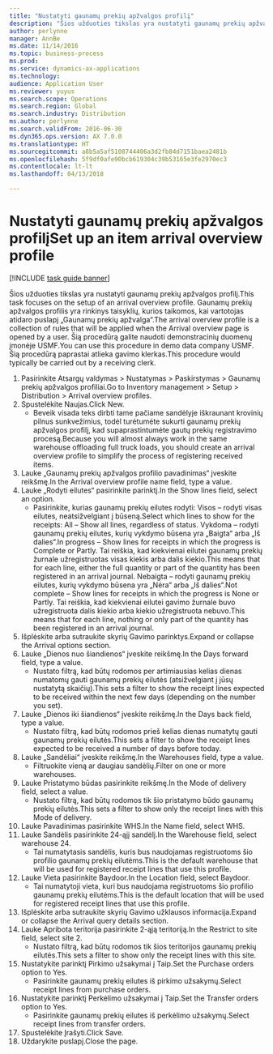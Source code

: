 ```yaml
---
title: "Nustatyti gaunamų prekių apžvalgos profilį"
description: "Šios užduoties tikslas yra nustatyti gaunamų prekių apžvalgos profilį."
author: perlynne
manager: AnnBe
ms.date: 11/14/2016
ms.topic: business-process
ms.prod: 
ms.service: dynamics-ax-applications
ms.technology: 
audience: Application User
ms.reviewer: yuyus
ms.search.scope: Operations
ms.search.region: Global
ms.search.industry: Distribution
ms.author: perlynne
ms.search.validFrom: 2016-06-30
ms.dyn365.ops.version: AX 7.0.0
ms.translationtype: HT
ms.sourcegitcommit: a8b5a5af5108744406a3d2fb84d7151baea2481b
ms.openlocfilehash: 5f9df0afe90bcb619304c39b53165e3fe2970ec3
ms.contentlocale: lt-lt
ms.lasthandoff: 04/13/2018

---
```

# <a name="set-up-an-item-arrival-overview-profile"></a><span data-ttu-id="f4223-103">Nustatyti gaunamų prekių apžvalgos profilį</span><span class="sxs-lookup"><span data-stu-id="f4223-103">Set up an item arrival overview profile</span></span>

[!INCLUDE [task guide banner](../../includes/task-guide-banner.md)]

<span data-ttu-id="f4223-104">Šios užduoties tikslas yra nustatyti gaunamų prekių apžvalgos profilį.</span><span class="sxs-lookup"><span data-stu-id="f4223-104">This task focuses on the setup of an arrival overview profile.</span></span> <span data-ttu-id="f4223-105">Gaunamų prekių apžvalgos profilis yra rinkinys taisyklių, kurios taikomos, kai vartotojas atidaro puslapį „Gaunamų prekių apžvalga“.</span><span class="sxs-lookup"><span data-stu-id="f4223-105">The arrival overview profile is a collection of rules that will be applied when the Arrival overview page is opened by a user.</span></span> <span data-ttu-id="f4223-106">Šią procedūrą galite naudoti demonstracinių duomenų įmonėje USMF.</span><span class="sxs-lookup"><span data-stu-id="f4223-106">You can use this procedure in demo data company USMF.</span></span> <span data-ttu-id="f4223-107">Šią procedūrą paprastai atlieka gavimo klerkas.</span><span class="sxs-lookup"><span data-stu-id="f4223-107">This procedure would typically be carried out by a receiving clerk.</span></span>





1. <span data-ttu-id="f4223-108">Pasirinkite Atsargų valdymas > Nustatymas > Paskirstymas > Gaunamų prekių apžvalgos profiliai.</span><span class="sxs-lookup"><span data-stu-id="f4223-108">Go to Inventory management > Setup > Distribution > Arrival overview profiles.</span></span>
2. <span data-ttu-id="f4223-109">Spustelėkite Naujas.</span><span class="sxs-lookup"><span data-stu-id="f4223-109">Click New.</span></span>
    * <span data-ttu-id="f4223-110">Beveik visada teks dirbti tame pačiame sandėlyje iškraunant krovinių pilnus sunkvežimius, todėl turėtumėte sukurti gaunamų prekių apžvalgos profilį, kad supaprastintumėte gautų prekių registravimo procesą.</span><span class="sxs-lookup"><span data-stu-id="f4223-110">Because you will almost always work in the same warehouse offloading full truck loads, you should create an arrival overview profile to simplify the process of registering received items.</span></span>  
3. <span data-ttu-id="f4223-111">Lauke „Gaunamų prekių apžvalgos profilio pavadinimas“ įveskite reikšmę.</span><span class="sxs-lookup"><span data-stu-id="f4223-111">In the Arrival overview profile name field, type a value.</span></span>
4. <span data-ttu-id="f4223-112">Lauke „Rodyti eilutes“ pasirinkite parinktį.</span><span class="sxs-lookup"><span data-stu-id="f4223-112">In the Show lines field, select an option.</span></span>
    * <span data-ttu-id="f4223-113">Pasirinkite, kurias gaunamų prekių eilutes rodyti: Visos – rodyti visas eilutes, neatsižvelgiant į būseną.</span><span class="sxs-lookup"><span data-stu-id="f4223-113">Select which lines to show for the receipts:   All – Show all lines, regardless of status.</span></span>   <span data-ttu-id="f4223-114">Vykdoma – rodyti gaunamų prekių eilutes, kurių vykdymo būsena yra „Baigta“ arba „Iš dalies“.</span><span class="sxs-lookup"><span data-stu-id="f4223-114">In progress – Show lines for receipts in which the progress is Complete or Partly.</span></span> <span data-ttu-id="f4223-115">Tai reiškia, kad kiekvienai eilutei gaunamų prekių žurnale užregistruotas visas kiekis arba dalis kiekio.</span><span class="sxs-lookup"><span data-stu-id="f4223-115">This means that for each line, either the full quantity or part of the quantity has been registered in an arrival journal.</span></span>   <span data-ttu-id="f4223-116">Nebaigta – rodyti gaunamų prekių eilutes, kurių vykdymo būsena yra „Nėra“ arba „Iš dalies“.</span><span class="sxs-lookup"><span data-stu-id="f4223-116">Not complete – Show lines for receipts in which the progress is None or Partly.</span></span> <span data-ttu-id="f4223-117">Tai reiškia, kad kiekvienai eilutei gavimo žurnale buvo užregistruota dalis kiekio arba kiekio užregistruota nebuvo.</span><span class="sxs-lookup"><span data-stu-id="f4223-117">This means that for each line, nothing or only part of the quantity has been registered in an arrival journal.</span></span>  
5. <span data-ttu-id="f4223-118">Išplėskite arba sutraukite skyrių Gavimo parinktys.</span><span class="sxs-lookup"><span data-stu-id="f4223-118">Expand or collapse the Arrival options section.</span></span>
6. <span data-ttu-id="f4223-119">Lauke „Dienos nuo šiandienos“ įveskite reikšmę.</span><span class="sxs-lookup"><span data-stu-id="f4223-119">In the Days forward field, type a value.</span></span>
    * <span data-ttu-id="f4223-120">Nustato filtrą, kad būtų rodomos per artimiausias kelias dienas numatomų gauti gaunamų prekių eilutės (atsižvelgiant į jūsų nustatytą skaičių).</span><span class="sxs-lookup"><span data-stu-id="f4223-120">This sets a filter to show the receipt lines expected to be received within the next few days (depending on the number you set).</span></span>  
7. <span data-ttu-id="f4223-121">Lauke „Dienos iki šiandienos“ įveskite reikšmę.</span><span class="sxs-lookup"><span data-stu-id="f4223-121">In the Days back field, type a value.</span></span>
    * <span data-ttu-id="f4223-122">Nustato filtrą, kad būtų rodomos prieš kelias dienas numatytų gauti gaunamų prekių eilutės.</span><span class="sxs-lookup"><span data-stu-id="f4223-122">This sets a filter to show the receipt lines expected to be received a number of days before today.</span></span>  
8. <span data-ttu-id="f4223-123">Lauke „Sandėliai“ įveskite reikšmę.</span><span class="sxs-lookup"><span data-stu-id="f4223-123">In the Warehouses field, type a value.</span></span>
    * <span data-ttu-id="f4223-124">Filtruokite vieną ar daugiau sandėlių.</span><span class="sxs-lookup"><span data-stu-id="f4223-124">Filter on one or more warehouses.</span></span>  
9. <span data-ttu-id="f4223-125">Lauke Pristatymo būdas pasirinkite reikšmę.</span><span class="sxs-lookup"><span data-stu-id="f4223-125">In the Mode of delivery field, select a value.</span></span>
    * <span data-ttu-id="f4223-126">Nustato filtrą, kad būtų rodomos tik šio pristatymo būdo gaunamų prekių eilutės.</span><span class="sxs-lookup"><span data-stu-id="f4223-126">This sets a filter to show only the receipt lines with this Mode of delivery.</span></span>  
10. <span data-ttu-id="f4223-127">Lauke Pavadinimas pasirinkite WHS.</span><span class="sxs-lookup"><span data-stu-id="f4223-127">In the Name field, select WHS.</span></span>
11. <span data-ttu-id="f4223-128">Lauke Sandėlis pasirinkite 24-ąjį sandėlį.</span><span class="sxs-lookup"><span data-stu-id="f4223-128">In the Warehouse field, select warehouse 24.</span></span>
    * <span data-ttu-id="f4223-129">Tai numatytasis sandėlis, kuris bus naudojamas registruotoms šio profilio gaunamų prekių eilutėms.</span><span class="sxs-lookup"><span data-stu-id="f4223-129">This is the default warehouse that will be used for registered receipt lines that use this profile.</span></span>  
12. <span data-ttu-id="f4223-130">Lauke Vieta pasirinkite Baydoor.</span><span class="sxs-lookup"><span data-stu-id="f4223-130">In the Location field, select Baydoor.</span></span>
    * <span data-ttu-id="f4223-131">Tai numatytoji vieta, kuri bus naudojama registruotoms šio profilio gaunamų prekių eilutėms.</span><span class="sxs-lookup"><span data-stu-id="f4223-131">This is the default location that will be used for registered receipt lines that use this profile.</span></span>  
13. <span data-ttu-id="f4223-132">Išplėskite arba sutraukite skyrių Gavimo užklausos informacija.</span><span class="sxs-lookup"><span data-stu-id="f4223-132">Expand or collapse the Arrival query details section.</span></span>
14. <span data-ttu-id="f4223-133">Lauke Apribota teritorija pasirinkite 2-ąją teritoriją.</span><span class="sxs-lookup"><span data-stu-id="f4223-133">In the Restrict to site field, select site 2.</span></span>
    * <span data-ttu-id="f4223-134">Nustato filtrą, kad būtų rodomos tik šios teritorijos gaunamų prekių eilutės.</span><span class="sxs-lookup"><span data-stu-id="f4223-134">This sets a filter to show only the receipt lines with this site.</span></span>  
15. <span data-ttu-id="f4223-135">Nustatykite parinktį Pirkimo užsakymai į Taip.</span><span class="sxs-lookup"><span data-stu-id="f4223-135">Set the Purchase orders option to Yes.</span></span>
    * <span data-ttu-id="f4223-136">Pasirinkite gaunamų prekių eilutes iš pirkimo užsakymų.</span><span class="sxs-lookup"><span data-stu-id="f4223-136">Select receipt lines from purchase orders.</span></span>  
16. <span data-ttu-id="f4223-137">Nustatykite parinktį Perkėlimo užsakymai į Taip.</span><span class="sxs-lookup"><span data-stu-id="f4223-137">Set the Transfer orders option to Yes.</span></span>
    * <span data-ttu-id="f4223-138">Pasirinkite gaunamų prekių eilutes iš perkėlimo užsakymų.</span><span class="sxs-lookup"><span data-stu-id="f4223-138">Select receipt lines from transfer orders.</span></span>  
17. <span data-ttu-id="f4223-139">Spustelėkite Įrašyti.</span><span class="sxs-lookup"><span data-stu-id="f4223-139">Click Save.</span></span>
18. <span data-ttu-id="f4223-140">Uždarykite puslapį.</span><span class="sxs-lookup"><span data-stu-id="f4223-140">Close the page.</span></span>

